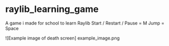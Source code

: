 # raylib_learning_game
A game i made for school to learn Raylib
Start / Restart / Pause = M
Jump = Space

![Example image of death screen] example_image.png

